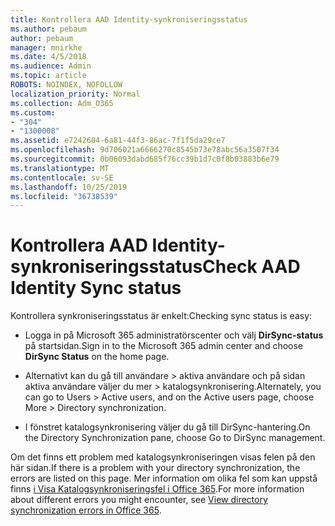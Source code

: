 ```yaml
---
title: Kontrollera AAD Identity-synkroniseringsstatus
ms.author: pebaum
author: pebaum
manager: mnirkhe
ms.date: 4/5/2018
ms.audience: Admin
ms.topic: article
ROBOTS: NOINDEX, NOFOLLOW
localization_priority: Normal
ms.collection: Adm_O365
ms.custom:
- "304"
- "1300008"
ms.assetid: e7242604-6a81-44f3-86ac-7f1f5da29ce7
ms.openlocfilehash: 9d706021a6666270c8545b73e78abc56a3507f34
ms.sourcegitcommit: 0b06093dabd685f76cc39b1d7c0f8b03883b6e79
ms.translationtype: MT
ms.contentlocale: sv-SE
ms.lasthandoff: 10/25/2019
ms.locfileid: "36738539"
---
```

# <a name="check-aad-identity-sync-status"></a><span data-ttu-id="eb9d2-102">Kontrollera AAD Identity-synkroniseringsstatus</span><span class="sxs-lookup"><span data-stu-id="eb9d2-102">Check AAD Identity Sync status</span></span>

<span data-ttu-id="eb9d2-103">Kontrollera synkroniseringsstatus är enkelt:</span><span class="sxs-lookup"><span data-stu-id="eb9d2-103">Checking sync status is easy:</span></span>
  
- <span data-ttu-id="eb9d2-104">Logga in på Microsoft 365 administratörscenter och välj **DirSync-status** på startsidan.</span><span class="sxs-lookup"><span data-stu-id="eb9d2-104">Sign in to the Microsoft 365 admin center and choose **DirSync Status** on the home page.</span></span>

- <span data-ttu-id="eb9d2-105">Alternativt kan du gå till användare \> aktiva användare och på sidan aktiva användare väljer du mer \> katalogsynkronisering.</span><span class="sxs-lookup"><span data-stu-id="eb9d2-105">Alternately, you can go to Users \> Active users, and on the Active users page, choose More \> Directory synchronization.</span></span>

- <span data-ttu-id="eb9d2-106">I fönstret katalogsynkronisering väljer du gå till DirSync-hantering.</span><span class="sxs-lookup"><span data-stu-id="eb9d2-106">On the Directory Synchronization pane, choose Go to DirSync management.</span></span>

<span data-ttu-id="eb9d2-107">Om det finns ett problem med katalogsynkroniseringen visas felen på den här sidan.</span><span class="sxs-lookup"><span data-stu-id="eb9d2-107">If there is a problem with your directory synchronization, the errors are listed on this page.</span></span> <span data-ttu-id="eb9d2-108">Mer information om olika fel som kan uppstå finns [i Visa Katalogsynkroniseringsfel i Office 365](https://docs.microsoft.com//office365/enterprise/identify-directory-synchronization-errors).</span><span class="sxs-lookup"><span data-stu-id="eb9d2-108">For more information about different errors you might encounter, see [View directory synchronization errors in Office 365](https://docs.microsoft.com//office365/enterprise/identify-directory-synchronization-errors).</span></span>
  